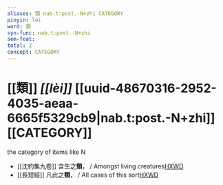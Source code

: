 ```yaml
---
aliases: 類 nab.t:post.-N+zhi CATEGORY
pinyin: lèi
word: 類
syn-func: nab.t:post.-N+zhi
sem-feat: 
total: 2
concept: CATEGORY 
---
```

# [[類]] *[[lèi]]*  [[uuid-48670316-2952-4035-aeaa-6665f5329cb9|nab.t:post.-N+zhi]] [[CATEGORY]]
the category of items like N
 - [[沈約集九卷]] 含生之**類**，
                     / Amongst living creatures[HXWD](https://hxwd.org/textview.html?location=CH2b1596_CHANT_006-20a.3)
 - [[長短經]] 凡此之**類**， / All cases of this sort[HXWD](https://hxwd.org/textview.html?location=KR3j0015_CH7x2006_004-1a.50)